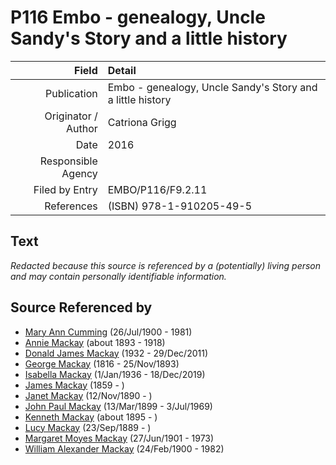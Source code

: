 ﻿---
layout: page
permalink: /sources/s26144122
---

# P116 Embo - genealogy, Uncle Sandy's Story and a little history

Field | Detail
---:|:---
Publication | Embo - genealogy, Uncle Sandy's Story and a little history
Originator / Author | Catriona Grigg
Date | 2016
Responsible Agency | 
Filed by Entry | EMBO/P116/F9.2.11
References | (ISBN) 978-1-910205-49-5

## Text

_Redacted because this source is referenced by a (potentially) living person and may contain personally identifiable information._

## Source Referenced by

* [Mary Ann Cumming](../people/@i48241984@-mary-ann-cumming-b1900-7-26-d1981.md) (26/Jul/1900 - 1981)
* [Annie Mackay](../people/@i51252926@-annie-mackay-b1893-d1918.md) (about 1893 - 1918)
* [Donald James Mackay](../people/@i43065376@-donald-james-mackay-b1932-d2011-12-29.md) (1932 - 29/Dec/2011)
* [George Mackay](../people/@i33764614@-george-mackay-b1816-d1893-11-25.md) (1816 - 25/Nov/1893)
* [Isabella Mackay](../people/@i25303611@-isabella-mackay-b1936-1-1-d2019-12-18.md) (1/Jan/1936 - 18/Dec/2019)
* [James Mackay](../people/@i60572122@-james-mackay-b1859-d.md) (1859 - )
* [Janet Mackay](../people/@i22499038@-janet-mackay-b1890-11-12-d.md) (12/Nov/1890 - )
* [John Paul Mackay](../people/@i57646474@-john-paul-mackay-b1899-3-13-d1969-7-3.md) (13/Mar/1899 - 3/Jul/1969)
* [Kenneth Mackay](../people/@i48909111@-kenneth-mackay-b1895-d.md) (about 1895 - )
* [Lucy Mackay](../people/@i16587624@-lucy-mackay-b1889-9-23-d.md) (23/Sep/1889 - )
* [Margaret Moyes Mackay](../people/@i178005@-margaret-moyes-mackay-b1901-6-27-d1973.md) (27/Jun/1901 - 1973)
* [William Alexander Mackay](../people/@i9383584@-william-alexander-mackay-b1900-2-24-d1982.md) (24/Feb/1900 - 1982)
